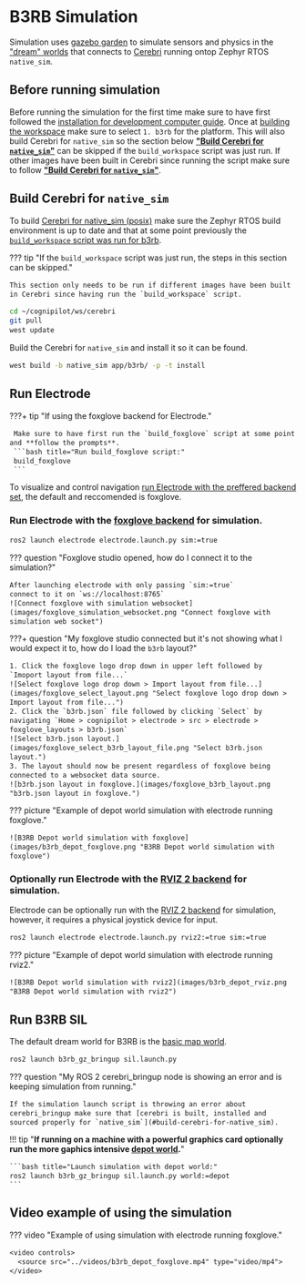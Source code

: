 # B3RB Simulation

Simulation uses [gazebo garden](https://gazebosim.org/home) to simulate sensors and physics in the ["dream" worlds](../../dream/worlds/worlds.md) that connects to [Cerebri](../../cerebri/about.md) running ontop Zephyr RTOS `native_sim`.

## Before running simulation

Before running the simulation for the first time make sure to have first followed the [installation for development computer guide](../../getting_started/install.md). Once at [building the workspace](../../getting_started/install.md#build-the-workspace) make sure to select `1. b3rb` for the platform. This will also build Cerebri for `native_sim` so the section below **["Build Cerebri for `native_sim`"](#build-cerebri-for-native_sim)** can be skipped if the `build_workspace` script was just run. If other images have been built in Cerebri since running the script make sure to follow **["Build Cerebri for `native_sim`"](#build-cerebri-for-native_sim)**. 

## Build Cerebri for `native_sim`

To build [Cerebri for native_sim (posix)](../../cerebri/about.md) make sure the Zephyr RTOS build environment is up to date and that at some point previously the [`build_workspace` script was run for b3rb](../../getting_started/install.md#build-the-workspace).

??? tip "If the `build_workspace` script was just run, the steps in this section can be skipped."

    This section only needs to be run if different images have been built in Cerebri since having run the `build_workspace` script.

```bash title="Update Zephyr RTOS build environment with west:"
cd ~/cognipilot/ws/cerebri
git pull
west update
```

Build the Cerebri for `native_sim` and install it so it can be found.
```bash title="Build and install Cerebri for native_sim:"
west build -b native_sim app/b3rb/ -p -t install
``` 

## Run Electrode

???+ tip "If using the foxglove backend for Electrode."

     Make sure to have first run the `build_foxglove` script at some point and **follow the prompts**.
     ```bash title="Run build_foxglove script:"
     build_foxglove
     ```


To visualize and control navigation [run Electrode with the preffered backend set](../../electrode/about.md), the default and reccomended is foxglove.

### Run Electrode with the [foxglove backend](./electrode.md) for simulation.
```bash title="Electrode for simulation with foxglove:"
ros2 launch electrode electrode.launch.py sim:=true
```

??? question "Foxglove studio opened, how do I connect it to the simulation?"

    After launching electrode with only passing `sim:=true`
    connect to it on `ws://localhost:8765`
    ![Connect foxglove with simulation websocket](images/foxglove_simulation_websocket.png "Connect foxglove with simulation web socket")

???+ question "My foxglove studio connected but it's not showing what I would expect it to, how do I load the `b3rb` layout?"

    1. Click the foxglove logo drop down in upper left followed by `Imoport layout from file...`
    ![Select foxglove logo drop down > Import layout from file...](images/foxglove_select_layout.png "Select foxglove logo drop down > Import layout from file...")
    2. Click the `b3rb.json` file followed by clicking `Select` by navigating `Home > cognipilot > electrode > src > electrode > foxglove_layouts > b3rb.json`
    ![Select b3rb.json layout.](images/foxglove_select_b3rb_layout_file.png "Select b3rb.json layout.")
    3. The layout should now be present regardless of foxglove being connected to a websocket data source.
    ![b3rb.json layout in foxglove.](images/foxglove_b3rb_layout.png "b3rb.json layout in foxglove.")


??? picture "Example of depot world simulation with electrode running foxglove."

    ![B3RB Depot world simulation with foxglove](images/b3rb_depot_foxglove.png "B3RB Depot world simulation with foxglove")


### Optionally run Electrode with the [RVIZ 2 backend](./electrode.md) for simulation.
Electrode can be optionally run with the [RVIZ 2 backend](./electrode.md) for simulation, however, it requires a physical joystick device for input.
```bash title="Electrode for simulation with RVIZ 2:"
ros2 launch electrode electrode.launch.py rviz2:=true sim:=true
```
??? picture "Example of depot world simulation with electrode running rviz2."

    ![B3RB Depot world simulation with rviz2](images/b3rb_depot_rviz.png "B3RB Depot world simulation with rviz2")


## Run B3RB SIL
The default dream world for B3RB is the [basic map world](../../dream/worlds/worlds.md#basic-map-world).
```bash title="Launch simulation with basic map world:"
ros2 launch b3rb_gz_bringup sil.launch.py
```

??? question "My ROS 2 cerebri_bringup node is showing an error and is keeping simulation from running."

    If the simulation launch script is throwing an error about cerebri_bringup make sure that [cerebri is built, installed and sourced properly for `native_sim`](#build-cerebri-for-native_sim).

!!! tip "**If running on a machine with a powerful graphics card optionally run the more gaphics intensive [depot world](../../dream/worlds/worlds.md#depot-world).**"

    ```bash title="Launch simulation with depot world:"
    ros2 launch b3rb_gz_bringup sil.launch.py world:=depot
    ```

## Video example of using the simulation
??? video "Example of using simulation with electrode running foxglove."

    <video controls>
      <source src="../videos/b3rb_depot_foxglove.mp4" type="video/mp4">
    </video>

